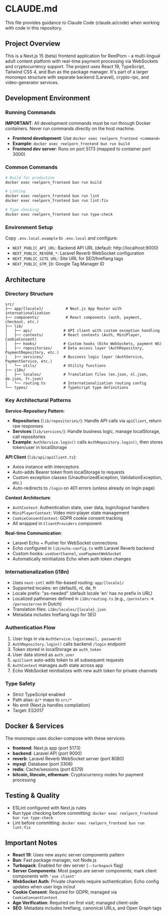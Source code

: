 # CLAUDE.md

This file provides guidance to Claude Code (claude.ai/code) when working with code in this repository.

## Project Overview

This is a Next.js 15 (beta) frontend application for ReelPorn - a multi-lingual adult content platform with real-time payment processing via WebSockets and cryptocurrency support. The project uses React 19, TypeScript, Tailwind CSS 4, and Bun as the package manager. It's part of a larger monorepo structure with separate backend (Laravel), crypto-rpc, and video-generator services.

## Development Environment

### Running Commands

**IMPORTANT**: All development commands must be run through Docker containers. Never run commands directly on the host machine.

- **Frontend development**: Use `docker exec reelporn_frontend <command>`
- **Example**: `docker exec reelporn_frontend bun run build`
- **Frontend dev server**: Runs on port 5173 (mapped to container port 3000)

### Common Commands

```bash
# Build for production
docker exec reelporn_frontend bun run build

# Linting
docker exec reelporn_frontend bun run lint
docker exec reelporn_frontend bun run lint:fix

# Type checking
docker exec reelporn_frontend bun run type-check
```

### Environment Setup

Copy `.env.local.example` to `.env.local` and configure:
- `NEXT_PUBLIC_API_URL`: Backend API URL (default: http://localhost:9000)
- `NEXT_PUBLIC_REVERB_*`: Laravel Reverb WebSocket configuration
- `NEXT_PUBLIC_SITE_URL`: Site URL for SEO/hreflang tags
- `NEXT_PUBLIC_GTM_ID`: Google Tag Manager ID

## Architecture

### Directory Structure

```
src/
├── app/[locale]/          # Next.js App Router with internationalization
├── components/            # React components (auth, payment, checkout, etc.)
├── lib/
│   ├── api/              # API client with custom exception handling
│   ├── contexts/         # React contexts (Auth, MiniPlayer, CookieConsent)
│   ├── hooks/            # Custom hooks (Echo WebSockets, payment WS)
│   ├── repositories/     # Data access layer (AuthRepository, PaymentRepository, etc.)
│   ├── services/         # Business logic layer (AuthService, PaymentService, etc.)
│   └── utils/            # Utility functions
├── i18n/
│   ├── locales/          # Translation files (en.json, nl.json, de.json, fr.json)
│   └── routing.ts        # Internationalization routing config
└── types/                # TypeScript type definitions
```

### Key Architectural Patterns

**Service-Repository Pattern**:
- **Repositories** (`lib/repositories/`): Handle API calls via `apiClient`, return raw responses
- **Services** (`lib/services/`): Handle business logic, manage localStorage, call repositories
- **Example**: `AuthService.login()` calls `AuthRepository.login()`, then stores token/user in localStorage

**API Client** (`lib/api/apiClient.ts`):
- Axios instance with interceptors
- Auto-adds Bearer token from localStorage to requests
- Custom exception classes (UnauthorizedException, ValidationException, etc.)
- Auto-redirects to `/login` on 401 errors (unless already on login page)

**Context Architecture**:
- `AuthContext`: Authentication state, user data, login/logout handlers
- `MiniPlayerContext`: Video mini-player state management
- `CookieConsentContext`: GDPR cookie consent tracking
- All wrapped in `ClientProviders` component

**Real-time Communication**:
- Laravel Echo + Pusher for WebSocket connections
- Echo configured in `lib/echo-config.ts` with Laravel Reverb backend
- Custom hooks: `useUserChannel`, `usePaymentWebSocket`
- Automatically reinitializes Echo when auth token changes

### Internationalization (i18n)

- Uses `next-intl` with file-based routing: `app/[locale]/`
- Supported locales: en (default), nl, de, fr
- Locale prefix: "as-needed" (default locale 'en' has no prefix in URL)
- Localized pathnames defined in `i18n/routing.ts` (e.g., `/pornstars` → `/pornosterren` in Dutch)
- Translation files: `i18n/locales/{locale}.json`
- Metadata includes hreflang tags for SEO

### Authentication Flow

1. User logs in via `AuthService.login(email, password)`
2. `AuthRepository.login()` calls backend `/login` endpoint
3. Token stored in localStorage as `auth_token`
4. User data stored as `auth_user`
5. `apiClient` auto-adds token to all subsequent requests
6. `AuthContext` manages auth state across app
7. Echo WebSocket reinitializes with new auth token for private channels

### Type Safety

- Strict TypeScript enabled
- Path alias: `@/*` maps to `src/*`
- No emit (Next.js handles compilation)
- Target: ES2017

## Docker & Services

The monorepo uses docker-compose with these services:
- **frontend**: Next.js app (port 5173)
- **backend**: Laravel API (port 9000)
- **reverb**: Laravel Reverb WebSocket server (port 8080)
- **mysql**: Database (port 3306)
- **redis**: Cache/sessions (port 6379)
- **bitcoin, litecoin, ethereum**: Cryptocurrency nodes for payment processing

## Testing & Quality

- ESLint configured with Next.js rules
- Run type checking before committing: `docker exec reelporn_frontend bun run type-check`
- Lint before committing: `docker exec reelporn_frontend bun run lint:fix`

## Important Notes

- **React 19**: Uses new async server components pattern
- **Bun**: Fast package manager, not Node.js
- **Turbopack**: Enabled for dev server (`--turbopack` flag)
- **Server Components**: Most pages are server components; mark client components with `'use client'`
- **WebSocket Auth**: Private channels require authentication; Echo config updates when user logs in/out
- **Cookie Consent**: Required for GDPR; managed via `CookieConsentContext`
- **Age Verification**: Required on first visit; managed client-side
- **SEO**: Metadata includes hreflang, canonical URLs, and Open Graph tags